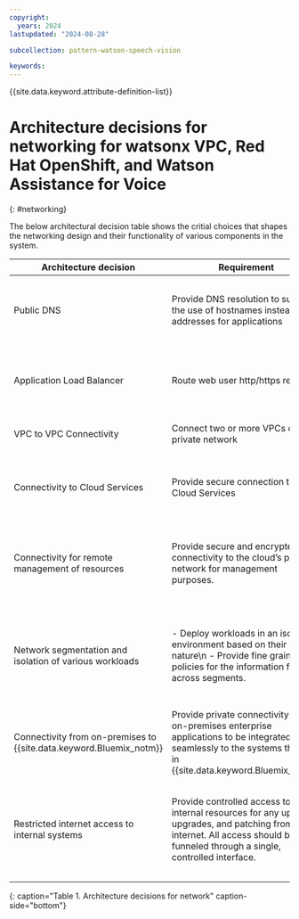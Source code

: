 ```yaml
---
copyright:
  years: 2024
lastupdated: "2024-08-28"

subcollection: pattern-watson-speech-vision

keywords:
---
```

{{site.data.keyword.attribute-definition-list}}

# Architecture decisions for networking for watsonx VPC, Red Hat OpenShift, and Watson Assistance for Voice 
{: #networking}

The below architectural decision table shows the critial choices that shapes the networking design and their functionality of various components in the system.

| Architecture decision                                                | Requirement                                                                                                                                            | Options                                                                                                                                                | Decision                                         | Rationale                                                                                                                                                                                                                                                      |
| ------------------------------------------------------------------------------- | ---------------------------------------------------------------------------------------------------------------------------------------------------------------- | ---------------------------------------------------------------------------------------------------------------------------------------------------------------- | ---------------------------------------------------------- | ------------------------------------------------------------------------------------------------------------------------------------------------------------------------------------------------------------------------------------------------------------------------ |
| Public DNS                                                                      | Provide DNS resolution to support the use of hostnames instead of IP addresses for applications                                                                  | - {{site.data.keyword.Bluemix_notm}} Internet Services (CIS)  \n -  {{site.data.keyword.Bluemix_notm}} DNS                                                       | {{site.data.keyword.Bluemix_notm}} Internet Services (CIS) | {{site.data.keyword.Bluemix_notm}} Internet Services support provisioning and configuring DNS records for public DNS resolution and can be integrated with the public VPC ALBs for the web tier.                                                                         |
| Application Load Balancer                                                       | Route web user http/https requests                                                                                                                               | - VPC application load balancer (ALB) \n -  VPC network load balancer (NLB)  \n -  HA proxy on a VSI (manual deployment)                                                                                                                   | VPC ALB                                                    | VPC ALB is recommended for web-based workloads. \n - Provides layer 4 and layer 7 load-balancing \n - Supports HTTP, HTTPS, and TCP requests \n - Supports SSL offloading.                                                                                                  |
| VPC to VPC Connectivity                                                         | Connect two or more VPCs over a private network                                                                                                                  | - Local Transit Gateway \n - Global Transit Gateway                                                                                               | Local Transit Gateway (TGW)                                | The Local Transit Gateway enables connectivity between the Management and Workload VPC                                                                                                                                                                                   |
| Connectivity to Cloud Services                                                  | Provide secure connection to Cloud Services                                                                                                                      | - Virtual Private Endpoints (VPE) \n - Public Cloud Service Endpoints\n                                       | Virtual Private Endpoints (VPE)                            | VPC Virtual Private Endpoints enable connectivity to {{site.data.keyword.Bluemix_notm}} services by using private IP addresses allocated from a VPC subnet.                                                                                                  |
| Connectivity for remote management of resources                                 | Provide secure and encrypted connectivity to the cloud’s private network for management purposes.                                                               | - Client VPN for VPC (Client-to-site) \n * VPN for VPC (Site-to-Site) \n - Direct Link                                                                                                           | VPN for VPC (Site-to-Site)                                                | VPN for VPC allows remote devices to securely connect to the VPC network. The management of {{site.data.keyword.Bluemix_notm}} resources happens remotely through a private connection by the operations team.                                                            |
| Network segmentation and isolation of various workloads                         | - Deploy workloads in an isolated environment based on their nature\n - Provide fine grained policies for the information flow across segments.                  | - Virtual Private Clouds (VPCs) combined \n - Subnets \n - Security Groups (SGs) \n - Network Access Control Lists (ACLs)ACLs                                                                                      | VPC, network ACLs, and Security Groups                                                       | VPCs provide secure, virtual networks for various tiers of the application, which are logically isolated from other public cloud tenants. The fine grained information policy flow can be achieved through appropriate security groups (SG) and Access Control Lists (ACLs)   |
| Connectivity from on-premises to {{site.data.keyword.Bluemix_notm}}              | Provide private connectivity for the on-premises enterprise applications to be integrated seamlessly to the systems that run in {{site.data.keyword.Bluemix_notm}} | * Site-to-site VPN connection \n * Client-to-site VPN connection \n * Direct Link \n                                                                              | Direct Link                                                | Direct Link is a high-speed private connectivity option that enables clients to establish an always-on link between the on-premises environments and {{site.data.keyword.Bluemix_notm}}.                                                                               |
| Restricted internet access to internal systems                                  | Provide controlled access to internal resources for any updates, upgrades, and patching from the internet. All access should be funneled through a single, controlled interface.    | * Virtual Private Network (VPN) \n * Privileged Access Management (PAM) solutions \n * Identity-Aware Proxies (IAP) \n * SSH or RDP Gateways \n * Bastion hosts | Bastion hosts                                              | A bastion host serves as an intermediary, allowing controlled access to internal resources while minimizing the attack surface. It is commonly used in cloud environments and traditional on-premises networks to provide secure access to instances in private subnets. |
{: caption="Table 1. Architecture decisions for network" caption-side="bottom"}
